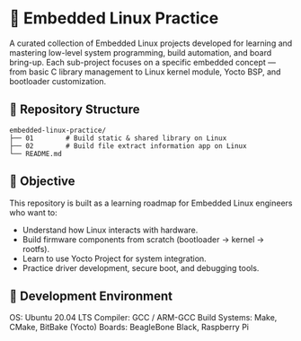 # 🧠 Embedded Linux Practice

A curated collection of Embedded Linux projects developed for learning and mastering low-level system programming, build automation, and board bring-up.
Each sub-project focuses on a specific embedded concept — from basic C library management to Linux kernel module, Yocto BSP, and bootloader customization.

## 📂 Repository Structure

```
embedded-linux-practice/
├── 01        # Build static & shared library on Linux
├── 02        # Build file extract information app on Linux
└── README.md
```


## 🎯 Objective

This repository is built as a learning roadmap for Embedded Linux engineers who want to:
- Understand how Linux interacts with hardware.
- Build firmware components from scratch (bootloader → kernel → rootfs).
- Learn to use Yocto Project for system integration.
- Practice driver development, secure boot, and debugging tools.

## 🧰 Development Environment

OS: Ubuntu 20.04 LTS
Compiler: GCC / ARM-GCC
Build Systems: Make, CMake, BitBake (Yocto)
Boards: BeagleBone Black, Raspberry Pi

